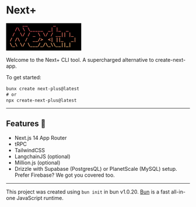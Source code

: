 # Next+

![Next+ Banner](banner.png)

Welcome to the Next+ CLI tool. A supercharged alternative to create-next-app.

To get started:

```
bunx create next-plus@latest
# or
npx create-next-plus@latest
```

---

## Features 🚀

- Next.js 14 App Router
- tRPC
- TailwindCSS
- LangchainJS (optional)
- Million.js (optional)
- Drizzle with Supabase (PostgresQL) or PlanetScale (MySQL) setup. Prefer Firebase? We got you covered too.

---

This project was created using `bun init` in bun v1.0.20. [Bun](https://bun.sh) is a fast all-in-one JavaScript runtime.
